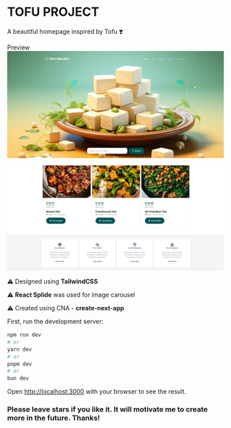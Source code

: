
# TOFU PROJECT
A beautiful homepage inspired by Tofu ❣️

Preview
![Header Preview](https://raw.githubusercontent.com/lenn0n/tofu-project/master/public/ss2.png)

![Bottom Preview](https://raw.githubusercontent.com/lenn0n/tofu-project/master/public/ss1.png)


⚠️ Designed using **TailwindCSS** 

⚠️ **React Splide** was used for image carousel

⚠️ Created using CNA - **create-next-app**


First, run the development server:

```bash
npm run dev
# or
yarn dev
# or
pnpm dev
# or
bun dev
```

Open [http://localhost:3000](http://localhost:3000) with your browser to see the result.

### Please leave stars if you like it. It will motivate me to create more in the future. Thanks!
